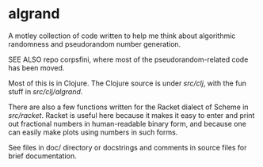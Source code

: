 # algrand
A motley collection of code written to help me think about algorithmic
randomness and pseudorandom number generation.  

SEE ALSO repo corpsfini, where most of the pseudorandom-related code has
been moved.

Most of this is in Clojure. The Clojure source is under *src/clj*, with
the fun stuff in *src/clj/algrand*.

There are also a few functions written for the Racket dialect of Scheme
in *src/racket*.  Racket is useful here because it makes it easy to
enter and print out fractional numbers in human-readable binary form,
and because one can easily make plots using numbers in such forms.

See files in doc/ directory or docstrings and comments in source files
for brief documentation.

